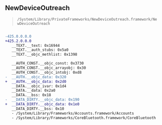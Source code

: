 ## NewDeviceOutreach

> `/System/Library/PrivateFrameworks/NewDeviceOutreach.framework/NewDeviceOutreach`

```diff

-425.0.0.0.0
+425.2.0.0.0
   __TEXT.__text: 0x16944
   __TEXT.__auth_stubs: 0x5a0
   __TEXT.__objc_methlist: 0x1398

   __AUTH_CONST.__objc_const: 0x3730
   __AUTH_CONST.__objc_arrayobj: 0x30
   __AUTH_CONST.__objc_intobj: 0xd8
-  __AUTH.__objc_data: 0x320
+  __AUTH.__objc_data: 0x2d0
   __DATA.__objc_ivar: 0x1d4
   __DATA.__data: 0x2a0
   __DATA.__bss: 0x18
-  __DATA_DIRTY.__objc_data: 0x190
+  __DATA_DIRTY.__objc_data: 0x1e0
   __DATA_DIRTY.__bss: 0x10
   - /System/Library/Frameworks/Accounts.framework/Accounts
   - /System/Library/Frameworks/CoreBluetooth.framework/CoreBluetooth

```
